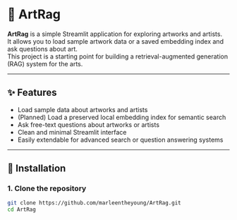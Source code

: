 # 🎨 ArtRag

**ArtRag** is a simple Streamlit application for exploring artworks and artists.  
It allows you to load sample artwork data or a saved embedding index and ask questions about art.  
This project is a starting point for building a retrieval-augmented generation (RAG) system for the arts.

---

## ✨ Features

- Load sample data about artworks and artists
- (Planned) Load a preserved local embedding index for semantic search
- Ask free-text questions about artworks or artists
- Clean and minimal Streamlit interface
- Easily extendable for advanced search or question answering systems

---

## 🔧 Installation

### 1. Clone the repository

```bash
git clone https://github.com/marleentheyoung/ArtRag.git
cd ArtRag
